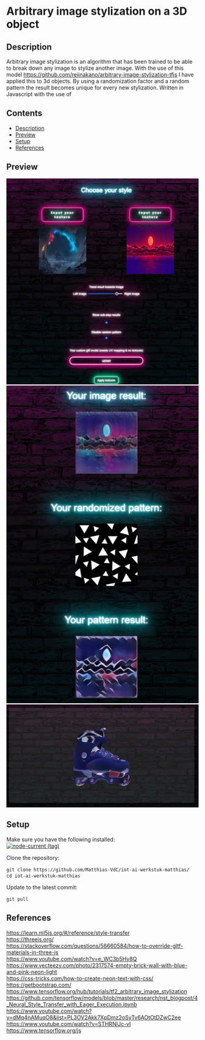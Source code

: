 # Arbitrary image stylization on a 3D object
<!----><a name="description"></a>
## Description
Arbitrary image stylization is an algorithm that has been trained to be able to break down any image to stylize another image. With the use of this model https://github.com/reiinakano/arbitrary-image-stylization-tfjs I have applied this to 3d objects. By using a randomization factor and a random pattern the result becomes unique for every new stylization.
Written in Javascript with the use of 

## Contents
* [Description](#description)
* [Preview](#preview)
* [Setup](#setup)
* [References](#references)


<!----><a name="preview"></a>
## Preview
<div style="text-align:center">
 <img src="https://github.com/Matthias-VdC/iot-ai-werkstuk-matthias/blob/main/assets/preview/demo1.png?raw=true" alt="preview 1">
 <img src="https://github.com/Matthias-VdC/iot-ai-werkstuk-matthias/blob/main/assets/preview/demo2.png?raw=true" alt="preview 2">
 <img src="https://github.com/Matthias-VdC/iot-ai-werkstuk-matthias/blob/main/assets/preview/demo3.png?raw=true" alt="preview 3">
</div>
  
<!----><a name="setup"></a>
## Setup

Make sure you have the following installed:
<br>
[![node-current (tag)](https://img.shields.io/node/v/latest/latest?label=node%40latest)](https://nodejs.org/en/download/)

Clone the repository:
```dircolors
git clone https://github.com/Matthias-VdC/iot-ai-werkstuk-matthias/
cd iot-ai-werkstuk-matthias
```

Update to the latest commit:
```dircolors
git pull
```

<!----><a name="references"></a>
## References
https://learn.ml5js.org/#/reference/style-transfer
<br>
https://threejs.org/
<br>
https://stackoverflow.com/questions/56660584/how-to-override-gltf-materials-in-three-js
<br>
https://www.youtube.com/watch?v=e_WC3b5Hy8Q
<br>
https://www.vecteezy.com/photo/2317574-empty-brick-wall-with-blue-and-pink-neon-light
<br>
https://css-tricks.com/how-to-create-neon-text-with-css/
<br>
https://getbootstrap.com/
<br>
https://www.tensorflow.org/hub/tutorials/tf2_arbitrary_image_stylization
<br>
https://github.com/tensorflow/models/blob/master/research/nst_blogpost/4_Neural_Style_Transfer_with_Eager_Execution.ipynb
<br>
https://www.youtube.com/watch?v=dMq4nAMuqO8&list=PL3OV2Akk7XpDmz2oSyTv6AOtOtDZwC2ee
<br>
https://www.youtube.com/watch?v=STHRNIJc-vI
<br>
https://www.tensorflow.org/js
<br>
